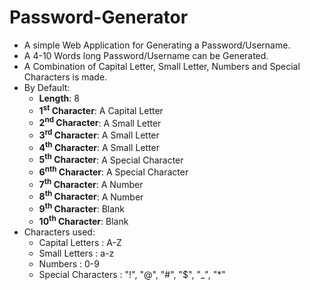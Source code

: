 # Password-Generator
* A simple Web Application for Generating a Password/Username.
* A 4-10 Words long Password/Username can be Generated.
* A Combination of Capital Letter, Small Letter, Numbers and Special Characters is made.
* By Default:
    * **Length**: 8
    * **1<sup>st</sup> Character**: A Capital Letter
    * **2<sup>nd</sup> Character**: A Small Letter
    * **3<sup>rd</sup> Character**: A Small Letter
    * **4<sup>th</sup> Character**: A Small Letter
    * **5<sup>th</sup> Character**: A Special Character
    * **6<sup>nth</sup> Character**: A Special Character
    * **7<sup>th</sup> Character**: A Number
    * **8<sup>th</sup> Character**: A Number
    * **9<sup>th</sup> Character**: Blank
    * **10<sup>th</sup> Character**: Blank
* Characters used:
   * Capital Letters : A-Z     
   * Small Letters : a-z     
   * Numbers : 0-9
   * Special Characters : "!", "@", "#", "$", "_", "*"
